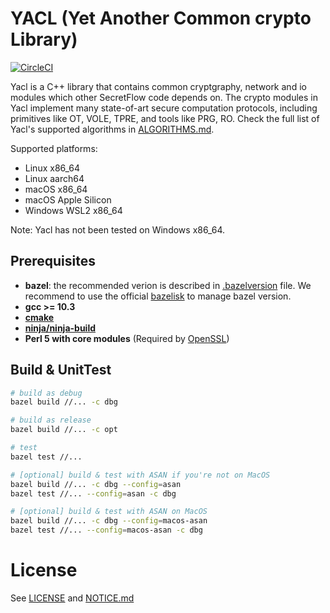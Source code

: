 # YACL (Yet Another Common crypto Library)

[![CircleCI](https://dl.circleci.com/status-badge/img/gh/secretflow/yacl/tree/main.svg?style=svg)](https://dl.circleci.com/status-badge/redirect/gh/secretflow/yacl/tree/main)

Yacl is a C++ library that contains common cryptgraphy, network and io modules which other SecretFlow code depends on. The crypto modules in Yacl implement many state-of-art secure computation protocols, including primitives like OT, VOLE, TPRE, and tools like PRG, RO. Check the full list of Yacl's supported algorithms in [ALGORITHMS.md](ALGORITHMS.md).

Supported platforms:
- Linux x86_64
- Linux aarch64
- macOS x86_64
- macOS Apple Silicon
- Windows WSL2 x86_64

Note: Yacl has not been tested on Windows x86_64.

## Prerequisites

- **bazel**: the recommended verion is described in [.bazelversion](.bazelversion) file. We recommend to use the official [bazelisk](https://github.com/bazelbuild/bazelisk?tab=readme-ov-file#installation) to manage bazel version.
- **gcc >= 10.3**
- **[cmake](https://cmake.org/getting-started/)**
- **[ninja/ninja-build](https://ninja-build.org/)**
- **Perl 5 with core modules** (Required by [OpenSSL](https://github.com/openssl/openssl/blob/master/INSTALL.md#prerequisites))

## Build & UnitTest
``` sh
# build as debug
bazel build //... -c dbg

# build as release
bazel build //... -c opt

# test
bazel test //...

# [optional] build & test with ASAN if you're not on MacOS
bazel build //... -c dbg --config=asan
bazel test //... --config=asan -c dbg

# [optional] build & test with ASAN on MacOS
bazel build //... -c dbg --config=macos-asan
bazel test //... --config=macos-asan -c dbg
```

# License

See [LICENSE](LICENSE) and [NOTICE.md](NOTICE.md)

